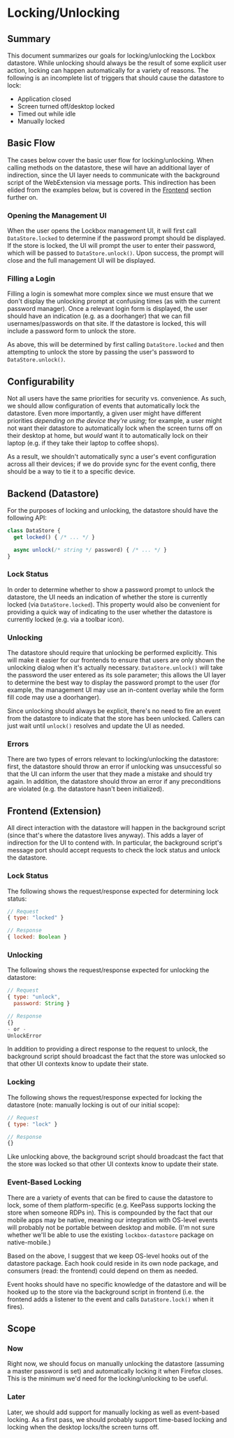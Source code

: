 # Locking/Unlocking

## Summary

This document summarizes our goals for locking/unlocking the Lockbox
datastore. While unlocking should always be the result of some explicit user
action, locking can happen automatically for a variety of reasons. The following
is an incomplete list of triggers that should cause the datastore to lock:

* Application closed
* Screen turned off/desktop locked
* Timed out while idle
* Manually locked

## Basic Flow

The cases below cover the basic user flow for locking/unlocking. When calling
methods on the datastore, these will have an additional layer of indirection,
since the UI layer needs to communicate with the background script of the
WebExtension via message ports. This indirection has been elided from the
examples below, but is covered in the [Frontend](#frontend-extension) section
further on.

### Opening the Management UI

When the user opens the Lockbox management UI, it will first call
`DataStore.locked` to determine if the password prompt should be displayed. If
the store is locked, the UI will prompt the user to enter their password, which
will be passed to `DataStore.unlock()`.  Upon success, the prompt will close and
the full management UI will be displayed.

### Filling a Login

Filling a login is somewhat more complex since we must ensure that we don't
display the unlocking prompt at confusing times (as with the current password
manager). Once a relevant login form is displayed, the user should have an
indication (e.g. as a doorhanger) that we can fill usernames/passwords on that
site. If the datastore is locked, this will include a password form to unlock
the store.

As above, this will be determined by first calling `DataStore.locked` and then
attempting to unlock the store by passing the user's password to
`DataStore.unlock()`.

## Configurability

Not all users have the same priorities for security vs. convenience. As such, we
should allow configuration of events that automatically lock the datastore. Even
more importantly, a given user might have different priorities *depending on the
device they're using*; for example, a user might not want their datastore to
automatically lock when the screen turns off on their desktop at home, but
*would* want it to automatically lock on their laptop (e.g. if they take
their laptop to coffee shops).

As a result, we shouldn't automatically sync a user's event configuration across
all their devices; if we do provide sync for the event config, there should be a
way to tie it to a specific device.

## Backend (Datastore)

For the purposes of locking and unlocking, the datastore should have the
following API:

```js
class DataStore {
  get locked() { /* ... */ }

  async unlock(/* string */ password) { /* ... */ }
}
```

### Lock Status

In order to determine whether to show a password prompt to unlock the datastore,
the UI needs an indication of whether the store is currently locked (via
`DataStore.locked`). This property would also be convenient for providing a
quick way of indicating to the user whether the datastore is currently locked
(e.g. via a toolbar icon).

### Unlocking

The datastore should require that unlocking be performed explicitly. This will
make it easier for our frontends to ensure that users are only shown the
unlocking dialog when it's actually necessary. `DataStore.unlock()` will take
the password the user entered as its sole parameter; this allows the UI layer to
determine the best way to display the password prompt to the user (for example,
the management UI may use an in-content overlay while the form fill code may use
a doorhanger).

Since unlocking should always be explicit, there's no need to fire an event from
the datastore to indicate that the store has been unlocked. Callers can just
wait until `unlock()` resolves and update the UI as needed.

### Errors

There are two types of errors relevant to locking/unlocking the datastore:
first, the datastore should throw an error if unlocking was unsuccessful so that
the UI can inform the user that they made a mistake and should try again. In
addition, the datastore should throw an error if any preconditions are violated
(e.g. the datastore hasn't been initialized).

## Frontend (Extension)

All direct interaction with the datastore will happen in the background script
(since that's where the datastore lives anyway). This adds a layer of
indirection for the UI to contend with. In particular, the background script's
message port should accept requests to check the lock status and unlock the
datastore.

### Lock Status

The following shows the request/response expected for determining lock status:

```js
// Request
{ type: "locked" }

// Response
{ locked: Boolean }
```

### Unlocking

The following shows the request/response expected for unlocking the datastore:

```js
// Request
{ type: "unlock",
  password: String }

// Response
{}
- or -
UnlockError
```

In addition to providing a direct response to the request to unlock, the
background script should broadcast the fact that the store was unlocked so that
other UI contexts know to update their state.

### Locking

The following shows the request/response expected for locking the datastore
(note: manually locking is out of our initial scope):

```js
// Request
{ type: "lock" }

// Response
{}
```

Like unlocking above, the background script should broadcast the fact that the
store was locked so that other UI contexts know to update their state.

### Event-Based Locking

There are a variety of events that can be fired to cause the datastore to lock,
some of them platform-specific (e.g. KeePass supports locking the store when
someone RDPs in). This is compounded by the fact that our mobile apps may be
native, meaning our integration with OS-level events will probably not be
portable between desktop and mobile. (I'm not sure whether we'll be able to use
the existing `lockbox-datastore` package on native-mobile.)

Based on the above, I suggest that we keep OS-level hooks out of the datastore
package. Each hook could reside in its own node package, and consumers (read:
the frontend) could depend on them as needed.

Event hooks should have no specific knowledge of the datastore and will be
hooked up to the store via the background script in frontend (i.e. the frontend
adds a listener to the event and calls `DataStore.lock()` when it fires).

## Scope

### Now

Right now, we should focus on manually unlocking the datastore (assuming a
master password is set) and automatically locking it when Firefox closes. This
is the minimum we'd need for the locking/unlocking to be useful.

### Later

Later, we should add support for manually locking as well as event-based
locking. As a first pass, we should probably support time-based locking and
locking when the desktop locks/the screen turns off.
